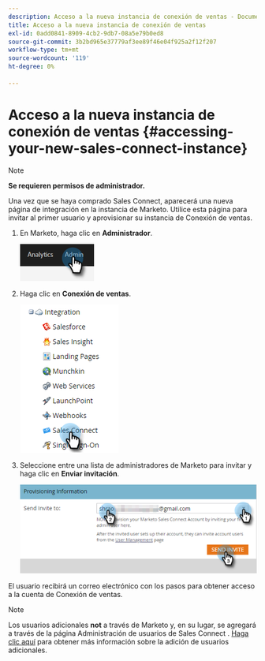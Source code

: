 ```yaml
---
description: Acceso a la nueva instancia de conexión de ventas - Documentos de Marketo - Documentación del producto
title: Acceso a la nueva instancia de conexión de ventas
exl-id: 0add0841-8909-4cb2-9db7-08a5e79b0ed8
source-git-commit: 3b2bd965e37779af3ee89f46e04f925a2f12f207
workflow-type: tm+mt
source-wordcount: '119'
ht-degree: 0%

---
```


# Acceso a la nueva instancia de conexión de ventas {#accessing-your-new-sales-connect-instance}

>[!NOTE]
>
>**Se requieren permisos de administrador.**

Una vez que se haya comprado Sales Connect, aparecerá una nueva página de integración en la instancia de Marketo. Utilice esta página para invitar al primer usuario y aprovisionar su instancia de Conexión de ventas.

1. En Marketo, haga clic en **Administrador**.

   ![](assets/accessing-your-new-sales-connect-instance-1.png)

1. Haga clic en **Conexión de ventas**.

   ![](assets/accessing-your-new-sales-connect-instance-2.png)

1. Seleccione entre una lista de administradores de Marketo para invitar y haga clic en **Enviar invitación**.

   ![](assets/accessing-your-new-sales-connect-instance-3.png)

El usuario recibirá un correo electrónico con los pasos para obtener acceso a la cuenta de Conexión de ventas.

>[!NOTE]
>
>Los usuarios adicionales **not** a través de Marketo y, en su lugar, se agregará a través de la página Administración de usuarios de Sales Connect . [Haga clic aquí](/help/marketo/product-docs/marketo-sales-connect/admin/invite-users.md) para obtener más información sobre la adición de usuarios adicionales.

